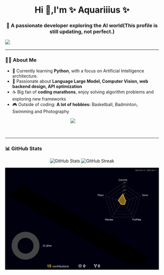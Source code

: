 <!-- Profile Header -->
<h1 align="center">Hi 👋,I'm ✨ Aquariiius ✨</h1>
<p align="center">

</p>
<h3 align="center">🚀 A passionate developer exploring the AI world(This profile is still updating, not perfect.)</h3>
<!--

<p align="center">
  <img src="https://readme-typing-svg.herokuapp.com?size=22&center=true&vCenter=true&width=500&lines=Welcome+to+my+GitHub!;Full-stack+developer+in+progress;Love+code,+coffee+and+creativity" />
</p>

### 🛠️ Tech Stack
<p align="left">
   <!-- Frameworks -->
  
  <!-- Programming Languages -->
  <img src="https://img.shields.io/badge/Python-3776AB?style=for-the-badge&logo=python&logoColor=white"/>
  
</p>


---

### 🧑‍💻 About Me
- 🌱 Currently learning **Python**, with a focus on Artificial Intelligence architecture.
- 💬 Passionate about **Language Large Model, Computer Vision, web backend design, API optimization**
- ☕ Big fan of **coding marathons**, enjoy solving algorithm problems and exploring new frameworks
- 🎮 Outside of coding: **A lot of hobbies:** Basketball, Badminton, Swimming and Photography

<!-- Daily Quote & Hobby Side by Side -->
<p align="center">
  <img src="https://quotes-github-readme.vercel.app/api?type=vercel&theme=light" height="250">
  &nbsp;&nbsp;&nbsp;&nbsp;&nbsp;&nbsp;&nbsp;&nbsp;&nbsp;&nbsp;&nbsp;&nbsp;&nbsp;&nbsp; <!-- 这里是空格，数量可调 -->
</p>
<!-- 用这个清除浮动，避免后续内容被图片环绕 -->
<br clear="both" />



---

### 📊 GitHub Stats
<p align="center">
  <!-- 设置两者粗细一样 -->
  <img src="https://github-readme-stats.vercel.app/api?username=Aquariiius&show_icons=true&theme=buefy&border_color=A8A8A8&rank_icon=github" alt="GitHub Stats" height="165"/>
  <img src="https://github-readme-streak-stats.herokuapp.com/?user=Aquariiius&theme=buefy" alt="GitHub Streak" height="165"/>
</p>

[![3D Contributions](https://raw.githubusercontent.com/Aquariiius/Aquariiius/main/profile-3d-contrib/profile-night-rainbow.svg)](https://github.com/Aquariiius/Aquariiius) 


